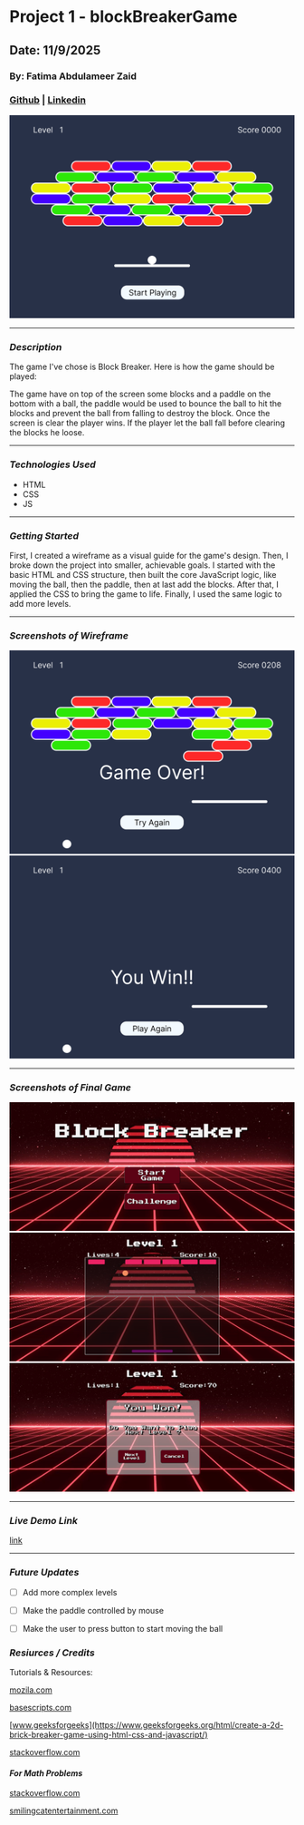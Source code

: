 # Project 1 - blockBreakerGame

## Date: 11/9/2025

### By: Fatima Abdulameer Zaid

### [Github](https://github.com/Fatima-Zaid) |  [Linkedin](www.linkedin.com/in/fatima-zaid-3888b0319)

![game](media\Wireframe1.png)

***

### ***Description***

The game I've chose is Block Breaker. Here is how the game should be played:

The game have on top of the screen some blocks and a paddle on the bottom with a ball, the paddle would be used to bounce the ball to hit the blocks and prevent the ball from falling to destroy the block. Once the screen is clear the player wins. If the player let the ball fall before clearing the blocks he loose.
***

### ***Technologies Used***
* HTML
* CSS
* JS
***

### ***Getting Started***
First, I created a wireframe as a visual guide for the game's design. Then, I broke down the project into smaller, achievable goals. I started with the basic HTML and CSS structure, then built the core JavaScript logic, like moving the ball, then the paddle, then at last add the blocks. After that, I applied the CSS to bring the game to life. Finally, I used the same logic to add more levels.

***

### ***Screenshots of Wireframe***

![game](media\Wireframe2.png)
![game](media\Wireframe3.png)
***

### ***Screenshots of Final Game***
![game](media\finalGame1.png)
![game](media\finalGame2.png)
![game](media\finalGame3.png)
***

### ***Live Demo Link***
[link](https://blockbreaker.surge.sh/)
***

### ***Future Updates***

- [ ] Add more complex levels
- [ ] Make the paddle controlled by mouse
- [ ] Make the user to press button to start moving the ball



### ***Resiurces / Credits***

Tutorials & Resources:

 [mozila.com](https://developer.mozilla.org/en-US/docs/Games/Tutorials/2D_Breakout_game_pure_JavaScript)

 [basescripts.com](https://basescripts.com/building-a-brick-breaker-game-with-javascript)

 [www.geeksforgeeks](https://www.geeksforgeeks.org/html/create-a-2d-brick-breaker-game-using-html-css-and-javascript/)

 [stackoverflow.com](https://stackoverflow.com/questions)

#### ***For Math Problems***
[stackoverflow.com](https://stackoverflow.com/questions/573084/how-to-calculate-bounce-angle)

[smilingcatentertainment.com](https://www.smilingcatentertainment.com/physics-for-a-block-breaker-game/)





